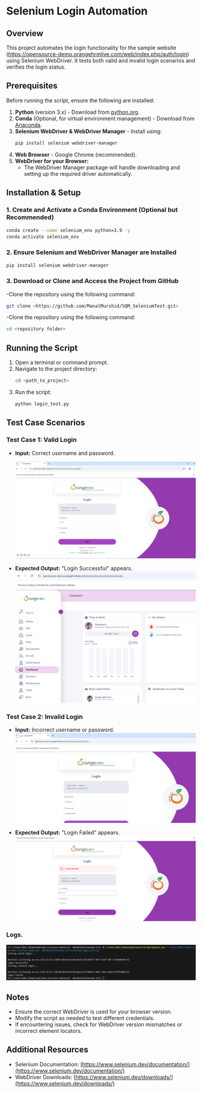 # Selenium Login Automation

## Overview
This project automates the login functionality for the sample website (https://opensource-demo.orangehrmlive.com/web/index.php/auth/login) using Selenium WebDriver. 
It tests both valid and invalid login scenarios and verifies the login status.

## Prerequisites
Before running the script, ensure the following are installed:

1. **Python** (version 3.x) - Download from [python.org](https://www.python.org/).
2. **Conda** (Optional, for virtual environment management) - Download from [Anaconda](https://www.anaconda.com/).
3. **Selenium WebDriver & WebDriver Manager** - Install using:
   ```bash
   pip install selenium webdriver-manager
   ```
4. **Web Browser** - Google Chrome (recommended).
5. **WebDriver for your Browser:**
   - The WebDriver Manager package will handle downloading and setting up the required driver automatically.

## Installation & Setup
### 1. Create and Activate a Conda Environment (Optional but Recommended)
```bash
conda create --name selenium_env python=3.9 -y
conda activate selenium_env
```

### 2. Ensure Selenium and WebDriver Manager are Installed
```bash
pip install selenium webdriver-manager
```

### 3. Download or Clone and Access the Project from GitHub
-Clone the repository using the following command:
```bash
git clone <https://github.com/ManalMurshid/SQM_SeleniumTest.git>
```

-Clone the repository using the following command:
```bash
cd <repository folder>
```

  

## Running the Script
1. Open a terminal or command prompt.
2. Navigate to the project directory:
   ```bash
   cd <path_to_project>
   ```
3. Run the script:
   ```bash
   python login_test.py
   ```

## Test Case Scenarios
### Test Case 1: Valid Login
- **Input:** Correct username and password.

  ![Correct username and password entered](Screenshots/successful_credentials.png)

- **Expected Output:** "Login Successful" appears.
  ![If successfully logged in](Screenshots/Succesful_login_output.png)


  

### Test Case 2: Invalid Login
- **Input:** Incorrect username or password.
  ![Incorrect username and password entered](Screenshots/unsuccessful_credentials.png)

- **Expected Output:** "Login Failed" appears.
  ![If login unsuccessful](Screenshots/unsuccessful_output.png)

### Logs.
 ![Test Logs](Screenshots/logs.png)

## Notes
- Ensure the correct WebDriver is used for your browser version.
- Modify the script as needed to test different credentials.
- If encountering issues, check for WebDriver version mismatches or incorrect element locators.

## Additional Resources
- Selenium Documentation: [https://www.selenium.dev/documentation/](https://www.selenium.dev/documentation/)
- WebDriver Downloads: [https://www.selenium.dev/downloads/](https://www.selenium.dev/downloads/)

